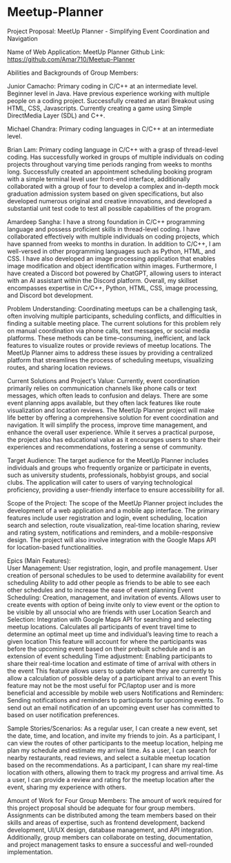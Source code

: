 ﻿# Meetup-Planner
Project Proposal: MeetUp Planner - Simplifying Event Coordination and Navigation

Name of Web Application: MeetUp Planner 
Github Link: https://github.com/Amar710/Meetup-Planner

Abilities and Backgrounds of Group Members:

Junior Camacho: Primary coding in C/C++ at an intermediate level. Beginner level in Java. Have previous experience working with multiple people on a coding project. Successfully created an atari Breakout using HTML, CSS, Javascripts. Currently creating a game using Simple DirectMedia Layer (SDL) and C++.

Michael Chandra: Primary coding languages in C/C++ at an intermediate level.

Brian Lam: Primary coding language in C/C++ with a grasp of thread-level coding. Has successfully worked in groups of multiple individuals on coding projects throughout varying time periods ranging from weeks to months long. Successfully created an appointment scheduling booking program with a simple terminal level user front-end interface, additionally collaborated with a group of four to develop a complex and in-depth mock graduation admission system based on given specifications, but also developed numerous original and creative innovations, and developed a substantial unit test code to test all possible capabilities of the program.

Amardeep Sangha: I have a strong foundation in C/C++ programming language and possess proficient skills in thread-level coding. I have collaborated effectively with multiple individuals on coding projects, which have spanned from weeks to months in duration. In addition to C/C++, I am well-versed in other programming languages such as Python, HTML, and CSS.
I have also developed an image processing application that enables image modification and object identification within images. Furthermore, I have created a Discord bot powered by ChatGPT, allowing users to interact with an AI assistant within the Discord platform.
Overall, my skillset encompasses expertise in C/C++, Python, HTML, CSS, image processing, and Discord bot development.




Problem Understanding:
Coordinating meetups can be a challenging task, often involving multiple participants, scheduling conflicts, and difficulties in finding a suitable meeting place. The current solutions for this problem rely on manual coordination via phone calls, text messages, or social media platforms. These methods can be time-consuming, inefficient, and lack features to visualize routes or provide reviews of meetup locations. The MeetUp Planner aims to address these issues by providing a centralized platform that streamlines the process of scheduling meetups, visualizing routes, and sharing location reviews.

Current Solutions and Project's Value:
Currently, event coordination primarily relies on communication channels like phone calls or text messages, which often leads to confusion and delays. There are some event planning apps available, but they often lack features like route visualization and location reviews. The MeetUp Planner project will make life better by offering a comprehensive solution for event coordination and navigation. It will simplify the process, improve time management, and enhance the overall user experience. While it serves a practical purpose, the project also has educational value as it encourages users to share their experiences and recommendations, fostering a sense of community.

Target Audience:
The target audience for the MeetUp Planner includes individuals and groups who frequently organize or participate in events, such as university students, professionals, hobbyist groups, and social clubs. The application will cater to users of varying technological proficiency, providing a user-friendly interface to ensure accessibility for all.

Scope of the Project:
The scope of the MeetUp Planner project includes the development of a web application and a mobile app interface. The primary features include user registration and login, event scheduling, location search and selection, route visualization, real-time location sharing, review and rating system, notifications and reminders, and a mobile-responsive design. The project will also involve integration with the Google Maps API for location-based functionalities.


Epics (Main Features):   
User Management: User registration, login, and profile management.
User creation of personal schedules to be used to determine availability for event scheduling
Ability to add other people as friends to be able to see each other schedules and to increase the ease of event planning
Event Scheduling: Creation, management, and invitation of events.
Allows user to create events with option of being invite only to view event or the option to be visible by all unsocial who are friends with user
Location Search and Selection: Integration with Google Maps API for searching and selecting meetup locations.
Calculates all participants of event travel time to determine an optimal meet up time and individual’s leaving time to reach a given location
This feature will account for where the participants was before the upcoming event based on their prebuilt schedule and is an extension of event scheduling
Time adjustment: Enabling participants to share their real-time location and estimate of time of arrival with others in the event
This feature allows users to update where they are currently to allow a calculation of possible delay of a participant arrival to an event
This feature may not be the most useful for PC/laptop user and is more beneficial and accessible by mobile web users
Notifications and Reminders: Sending notifications and reminders to participants for upcoming events. 
To send out an email notification of an upcoming event user has committed to based on user notification preferences.

Sample Stories/Scenarios:
As a regular user, I can create a new event, set the date, time, and location, and invite my friends to join.
As a participant, I can view the routes of other participants to the meetup location, helping me plan my schedule and estimate my arrival time.
As a user, I can search for nearby restaurants, read reviews, and select a suitable meetup location based on the recommendations.
As a participant, I can share my real-time location with others, allowing them to track my progress and arrival time.
As a user, I can provide a review and rating for the meetup location after the event, sharing my experience with others.


Amount of Work for Four Group Members:
The amount of work required for this project proposal should be adequate for four group members. Assignments can be distributed among the team members based on their skills and areas of expertise, such as frontend development, backend development, UI/UX design, database management, and API integration. Additionally, group members can collaborate on testing, documentation, and project management tasks to ensure a successful and well-rounded implementation.
